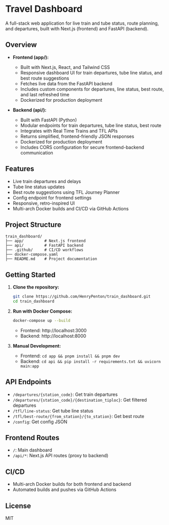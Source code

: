 # Travel Dashboard

A full-stack web application for live train and tube status, route planning, and departures, built with Next.js (frontend) and FastAPI (backend).

## Overview

- **Frontend (app/):**
  - Built with Next.js, React, and Tailwind CSS
  - Responsive dashboard UI for train departures, tube line status, and best route suggestions
  - Fetches live data from the FastAPI backend
  - Includes custom components for departures, line status, best route, and last refreshed time
  - Dockerized for production deployment

- **Backend (api/):**
  - Built with FastAPI (Python)
  - Modular endpoints for train departures, tube line status, best route
  - Integrates with Real Time Trains and TFL APIs
  - Returns simplified, frontend-friendly JSON responses
  - Dockerized for production deployment
  - Includes CORS configuration for secure frontend-backend communication

## Features

- Live train departures and delays
- Tube line status updates
- Best route suggestions using TFL Journey Planner
- Config endpoint for frontend settings
- Responsive, retro-inspired UI
- Multi-arch Docker builds and CI/CD via GitHub Actions

## Project Structure

```
train_dashboard/
├── app/         # Next.js frontend
├── api/         # FastAPI backend
├── .github/     # CI/CD workflows
├── docker-compose.yaml
├── README.md    # Project documentation
```

## Getting Started

1. **Clone the repository:**
   ```sh
   git clone https://github.com/HenryPenton/train_dashboard.git
   cd train_dashboard
   ```

2. **Run with Docker Compose:**
   ```sh
   docker-compose up --build
   ```
   - Frontend: http://localhost:3000
   - Backend: http://localhost:8000

3. **Manual Development:**
   - Frontend: `cd app && pnpm install && pnpm dev`
   - Backend: `cd api && pip install -r requirements.txt && uvicorn main:app`

## API Endpoints

- `/departures/{station_code}`: Get train departures
- `/departures/{station_code}/{destination_tiploc}`: Get filtered departures
- `/tfl/line-status`: Get tube line status
- `/tfl/best-route/{from_station}/{to_station}`: Get best route
- `/config`: Get config JSON

## Frontend Routes

- `/`: Main dashboard
- `/api/*`: Next.js API routes (proxy to backend)

## CI/CD

- Multi-arch Docker builds for both frontend and backend
- Automated builds and pushes via GitHub Actions

## License

MIT
